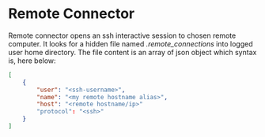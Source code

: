 # Remote Connector
Remote connector opens an ssh interactive session to chosen remote computer.
It looks for a hidden file named *.remote_connections* into logged user home directory.
The file content is an array of json object which syntax is, here below:
```json
[
    {
        "user": "<ssh-username>",
        "name": "<my remote hostname alias>",
        "host": "<remote hostname/ip>"
        "protocol": "<ssh>"
    }
]
```
